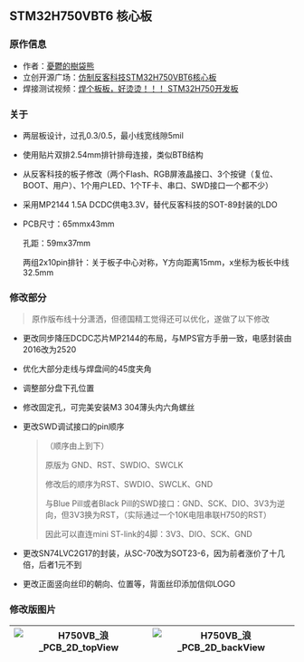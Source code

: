 ## STM32H750VBT6 核心板

### 原作信息

- 作者：[憂鬱的樹袋熊](https://space.bilibili.com/14536820)
- 立创开源广场：[仿制反客科技STM32H750VBT6核心板](https://oshwhub.com/yydsdx/stm32h750vbt6_gfx)
- 焊接测试视频：[焊个板板，好烫烫！！！ STM32H750开发板](https://www.bilibili.com/video/BV1jU4y1M7GA?share_source=copy_web&vd_source=e6ad3ca74f59d33bf575de5aa7ceb52e)

### 关于

- 两层板设计，过孔0.3/0.5，最小线宽线隙5mil

- 使用贴片双排2.54mm排针排母连接，类似BTB结构

- 从反客科技的板子修改（两个Flash、RGB屏液晶接口、3个按键（复位、BOOT、用户）、1个用户LED、1个TF卡、串口、SWD接口一个都不少）

- 采用MP2144 1.5A DCDC供电3.3V，替代反客科技的SOT-89封装的LDO

- PCB尺寸：65mmx43mm

  孔距：59mx37mm

  两组2x10pin排针：关于板子中心对称，Y方向距离15mm，x坐标为板长中线32.5mm

### 修改部分

> 原作版布线十分潇洒，但德国精工觉得还可以优化，遂做了以下修改

- 更改同步降压DCDC芯片MP2144的布局，与MPS官方手册一致，电感封装由2016改为2520

- 优化大部分走线与焊盘间的45度夹角

- 调整部分盘下孔位置

- 修改固定孔，可完美安装M3 304薄头内六角螺丝

- 更改SWD调试接口的pin顺序

  > （顺序由上到下）
  >
  > 原版为 GND、RST、SWDIO、SWCLK
  >
  > 修改后的顺序为RST、SWDIO、SWCLK、GND
  >
  > 与Blue Pill或者Black Pill的SWD接口：GND、SCK、DIO、3V3为逆向，但3V3换为RST，（实际通过一个10K电阻串联H750的RST）
  >
  > 因此可以直连mini ST-link的4脚：3V3、DIO、SCK、GND

- 更改SN74LVC2G17的封装，从SC-70改为SOT23-6，因为前者涨价了十几倍，后者1元不到
- 更改正面竖向丝印的朝向、位置等，背面丝印添加信仰LOGO

### 修改版图片

| ![H750VB_浪_PCB_2D_topView](Images/H750VB_浪_PCB_2D_topView.png) | ![H750VB_浪_PCB_2D_backView](Images/H750VB_浪_PCB_2D_backView.png) |
| ------------------------------------------------------------ | ------------------------------------------------------------ |

